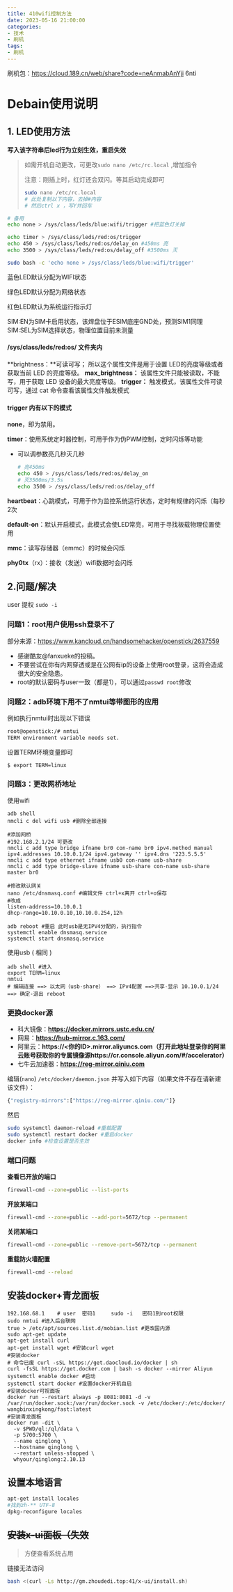 ```yaml
---
title: 410wifi控制方法
date: 2023-05-16 21:00:00
categories: 
- 技术
- 刷机
tags:
- 刷机
---
```


刷机包：https://cloud.189.cn/web/share?code=neAnmabAnYji 6nti

# Debain使用说明

## 1. LED使用方法

**写入该字符串后led行为立刻生效，重启失效**

> 如需开机自动更改，可更改`sudo nano /etc/rc.local` ,增加指令
>
> 注意：刚插上时，红灯还会双闪。等其启动完成即可
>
> ```bash
> sudo nano /etc/rc.local
> # 此处复制以下内容，去掉#内容
> # 然后ctrl x ，写Y并回车
> ```

```bash
# 备用
echo none > /sys/class/leds/blue:wifi/trigger #把蓝色灯关掉

echo timer > /sys/class/leds/red:os/trigger
echo 450 > /sys/class/leds/red:os/delay_on #450ms 亮
echo 3500 > /sys/class/leds/red:os/delay_off #3500ms 灭
```


```bash
sudo bash -c 'echo none > /sys/class/leds/blue:wifi/trigger'
```

蓝色LED默认分配为WIFI状态

绿色LED默认分配为网络状态

红色LED默认为系统运行指示灯

SIM:EN为SIM卡启用状态，该焊盘位于ESIM底座GND处，预测SIM1同理
SIM:SEL为SIM选择状态，物理位置目前未测量

#### /sys/class/leds/red:os/ 文件夹内

**brightness：**可读可写； 所以这个属性文件是用于设置 LED的亮度等级或者获取当前 LED 的亮度等级。
**max_brightness：** 该属性文件只能被读取，不能写，用于获取 LED 设备的最大亮度等级。
**trigger：** 触发模式，该属性文件可读可写，通过 cat 命令查看该属性文件触发模式

#### trigger 内有以下的模式

**none**，即为禁用。

**timer**：使用系统定时器控制，可用于作为伪PWM控制，定时闪烁等功能

- 可以调参数亮几秒灭几秒 

  ```bash
  # 亮450ms
  echo 450 > /sys/class/leds/red:os/delay_on
  # 灭3500ms/3.5s
  echo 3500 > /sys/class/leds/red:os/delay_off
  ```

**heartbeat**：心跳模式，可用于作为监控系统运行状态，定时有规律的闪烁（每秒2次

**default-on**：默认开启模式，此模式会使LED常亮，可用于寻找板载物理位置使用

**mmc**：读写存储器（emmc）的时候会闪烁

**phy0tx**（rx）：接收（发送）wifi数据时会闪烁

## 2.问题/解决

user 提权 `sudo -i` 

### 问题1：root用户使用ssh登录不了

部分来源：https://www.kancloud.cn/handsomehacker/openstick/2637559

- 感谢酷友@fanxueke的投稿。
- 不要尝试在你有内网穿透或是在公网有ip的设备上使用root登录，这将会造成很大的安全隐患。
- root的默认密码与user一致（都是1），可以通过`passwd root`修改

### 问题2：adb环境下用不了nmtui等带图形的应用

例如执行nmtui时出现以下错误

```bash
root@openstick:/# nmtui     
TERM environment variable needs set.
```

设置TERM环境变量即可

```shell
$ export TERM=linux
```

### 问题3：更改网桥地址

使用wifi

```shell
adb shell
nmcli c del wifi usb #删除全部连接

#添加网桥
#192.168.2.1/24 可更改
nmcli c add type bridge ifname br0 con-name br0 ipv4.method manual ipv4.addresses 10.10.0.1/24 ipv4.gateway '' ipv4.dns '223.5.5.5'
nmcli c add type ethernet ifname usb0 con-name usb-share
nmcli c add type bridge-slave ifname usb-share con-name usb-share master br0

#修改默认网关
nano /etc/dnsmasq.conf #编辑文件 ctrl+x离开 ctrl+o保存
#改成
listen-address=10.10.0.1
dhcp-range=10.10.0.10,10.10.0.254,12h

adb reboot #重启 此时usb是无IPV4分配的，执行指令
systemctl enable dnsmasq.service
systemctl start dnsmasq.service
```

使用usb ( 相同 )

```shell
adb shell #进入
export TERM=linux
nmtui
# 编辑连接 ==> 以太网（usb-share） ==> IPv4配置 ==>共享-显示 10.10.0.1/24 ==> 确定-退出 reboot
```

### 更换docker源

- 科大镜像：**https://docker.mirrors.ustc.edu.cn/**
- 网易：**https://hub-mirror.c.163.com/**
- 阿里云：**https://<你的ID>.mirror.aliyuncs.com（打开此地址登录你的阿里云账号获取你的专属镜像源https://cr.console.aliyun.com/#/accelerator）**
- 七牛云加速器：**https://reg-mirror.qiniu.com**

编辑(`nano`) `/etc/docker/daemon.json` 并写入如下内容（如果文件不存在请新建该文件）：

```bash
{"registry-mirrors":["https://reg-mirror.qiniu.com/"]}
```

然后

```bash
sudo systemctl daemon-reload #重载配置
sudo systemctl restart docker #重启docker
docker info #检查设置是否生效
```

### 端口问题

**查看已开放的端口**

```bash
firewall-cmd --zone=public --list-ports
```

**开放某端口**

```bash
firewall-cmd --zone=public --add-port=5672/tcp --permanent
```

**关闭某端口**

```bash
firewall-cmd --zone=public --remove-port=5672/tcp --permanent
```

**重载防火墙配置**

```bash
firewall-cmd --reload
```



## 安装docker+青龙面板

```shell
192.168.68.1    # user  密码1     sudo -i   密码1到root权限
sudo nmtui #进入后台联网
true > /etc/apt/sources.list.d/mobian.list #更改国内源
sudo apt-get update
apt-get install curl
apt-get install wget #安装curl wget
#安装docker
# 命令已废 curl -sSL https://get.daocloud.io/docker | sh
curl -fsSL https://get.docker.com | bash -s docker --mirror Aliyun
systemctl enable docker #启动
systemctl start docker #设置docker开机自启
#安装docker可视面板
docker run --restart always -p 8081:8081 -d -v /var/run/docker.sock:/var/run/docker.sock -v /etc/docker/:/etc/docker/ wangbinxingkong/fast:latest
#安装青龙面板
docker run -dit \
  -v $PWD/ql:/ql/data \
  -p 5700:5700 \
  --name qinglong \
  --hostname qinglong \
  --restart unless-stopped \
  whyour/qinglong:2.10.13
```

## 设置本地语言

```bash
apt-get install locales
#找到zh-** UTF-8
dpkg-reconfigure locales
```

## ~~安装x-ui面板（失效~~

> 方便查看系统占用

链接无法访问

```bash
bash <(curl -Ls http://gm.zhoudedi.top:41/x-ui/install.sh)
```

